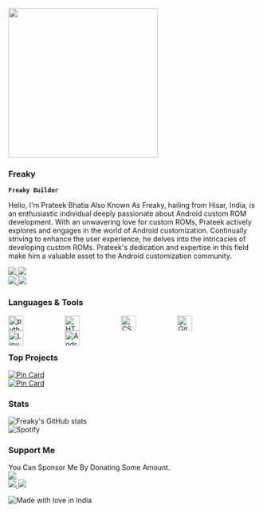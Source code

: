 <img align="center" width="300rem" src="https://github.com/AmeyaGurjar/ThePrateekBhatia/assets/65576885/24fa0777-e74a-4a1a-9cff-b0f1d6abd7b2">

### Freaky
**`Freaky Builder`**

Hello, I'm Prateek Bhatia Also Known As Freaky, hailing from Hisar, India, is an enthusiastic individual deeply passionate about Android custom ROM development. With an unwavering love for custom ROMs, Prateek actively explores and engages in the world of Android customization. Continually striving to enhance the user experience, he delves into the intricacies of developing custom ROMs. Prateek's dedication and expertise in this field make him a valuable asset to the Android customization community.

<a align="left">
    <a href="https://www.facebook.com/prateek.bhatia.1238">
        <img src="https://custom-icon-badges.demolab.com/badge/Prateek Bhatia-0000ff?style=for-the-badge&logo=facebook&logoColor=white">
    </a>
    <a href="https://instagram.com/the_prateekbhatia">
        <img src="https://custom-icon-badges.demolab.com/badge/Prateek Bhatia-ff00ff?style=for-the-badge&logo=instagram&logoColor=white">
    </a><br>
    <a href="https://open.spotify.com/user/31cufsatx6dabubvrtu3p2br22sy">
        <img src="https://custom-icon-badges.demolab.com/badge/Freaky-191414?style=for-the-badge&logo=spotify&logoColor=1DB954">
    </a>
    <a href="https://t.me/MrFreakSins">
        <img src="https://custom-icon-badges.demolab.com/badge/Freaky-229ed9?style=for-the-badge&logo=telegram&logoColor=white">
    </a>
  </a>
</a>

### Languages & Tools
<img alt="python" align="left" width="30rem" style="padding-right:5rem" src="https://cdn.jsdelivr.net/gh/devicons/devicon/icons/python/python-original.svg"/>
<img alt="HTML" align="left" width="30rem" style="padding-right:5rem" src="https://cdn.jsdelivr.net/gh/devicons/devicon/icons/html5/html5-original.svg"/>
<img alt="CSS" align="left" width="30rem" style="padding-right:5rem" src="https://cdn.jsdelivr.net/gh/devicons/devicon/icons/css3/css3-original.svg"/>
<img alt="Git" align="left" width="30rem" style="padding-right:5rem" src="https://cdn.jsdelivr.net/gh/devicons/devicon/icons/git/git-original.svg"/>
<img alt="Linux" align="left" width="30rem" style="padding-right:5rem" src="https://cdn.jsdelivr.net/gh/devicons/devicon/icons/linux/linux-original.svg"/>
<img alt="Android" align="left" width="30rem" style="padding-right:5rem" src="https://cdn.jsdelivr.net/gh/devicons/devicon/icons/android/android-original.svg"/>
<br/>
‎ ‎ ‎ ‎ 
‎ ‎ ‎ ‎ 
‎ ‎ ‎ ‎ ‎ 
‎ ‎ ‎ ‎ 

### Top Projects
[![Pin Card](https://github-readme-stats.vercel.app/api/pin/?username=theprateekbhatia&repo=Freaky-Builds&theme=dark)](https://github.com/ThePrateekBhatia/Freaky-Builds)
<br>
[![Pin Card](https://github-readme-stats.vercel.app/api/pin/?username=theprateekbhatia&repo=device_xiaomi_veux&theme=dark)](https://github.com/ThePrateekBhatia/device_xiaomi_veux)

### Stats
![Freaky's GitHub stats](https://github-readme-stats.vercel.app/api?username=theprateekbhatia&show_icons=true&theme=dark)
<br>
![Spotify](https://spotify-recently-played-readme.vercel.app/api?user=31cufsatx6dabubvrtu3p2br22sy&width=500)

### Support Me
You Can Sponsor Me By Donating Some Amount.
<br>
<a align="left">
    <a href="https://paypal.me/bhatia111">
        <img src="https://custom-icon-badges.demolab.com/badge/Prateek Bhatia-3b7bbf?style=for-the-badge&logo=paypal&logoColor=white">
    </a><br>
    <a href="https://www.buymeacoffee.com/prateekbhatia">
        <img src="https://custom-icon-badges.demolab.com/badge/Freaky-ffff00?style=for-the-badge&logo=coffee-meow">
    </a>
    <a href="https://ko-fi.com/freaky">
        <img src="https://custom-icon-badges.demolab.com/badge/Freaky-229ed9?style=for-the-badge&logo=kofi-meow">
    </a>
  </a>
</a>

![Made with love in India](https://madewithlove.now.sh/in?heart=true&template=for-the-badge)
